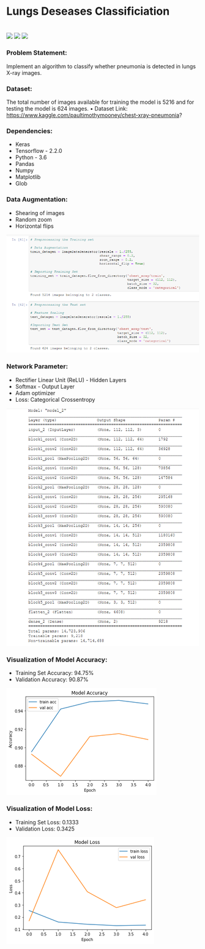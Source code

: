 # Lungs Deseases Classificiation <h1> 
![](https://img.shields.io/badge/Dataset-Kaggle-blue)  ![](https://img.shields.io/badge/Python-3.6-red)   ![](https://img.shields.io/badge/Library-TensorFlow-ff69b4)


### Problem Statement: 
Implement an algorithm to classify whether pneumonia is detected in lungs X-ray images.

### Dataset:
The total number of images available for training the model is 5216 and for testing the model is 624 images.
• Dataset Link: https://www.kaggle.com/paultimothymooney/chest-xray-pneumonia?

### Dependencies:
* Keras
* Tensorflow - 2.2.0
* Python - 3.6
* Pandas
* Numpy
* Matplotlib
* Glob

### Data Augmentation:
* Shearing of images
* Random zoom
* Horizontal flips

![](Readme_resources/DataAugmentation.PNG)

### Network Parameter:
* Rectifier Linear Unit (ReLU) - Hidden Layers
* Softmax - Output Layer
* Adam optimizer
* Loss: Categorical Crossentropy

![](Readme_resources/NetworkParameter.PNG)

### Visualization of Model Accuracy:
* Training Set Accuracy: 94.75% 
* Validation Accuracy: 90.87%

![](Readme_resources/Accuracy.png)

### Visualization of Model Loss:
* Training Set Loss: 0.1333
* Validation Loss: 0.3425

![](Readme_resources/Loss.png)


